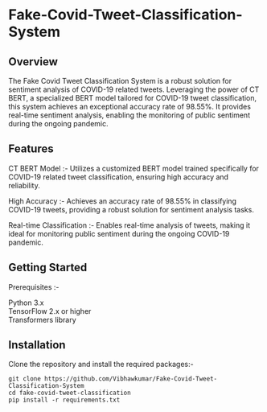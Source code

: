
# Fake-Covid-Tweet-Classification-System



## Overview
The Fake Covid Tweet Classification System is a robust solution for sentiment analysis of COVID-19 related tweets. Leveraging the power of CT BERT, a specialized BERT model tailored for COVID-19 tweet classification, this system achieves an exceptional accuracy rate of 98.55%. It provides real-time sentiment analysis, enabling the monitoring of public sentiment during the ongoing pandemic.


## Features

CT BERT Model :- Utilizes a customized BERT model trained specifically for COVID-19 related tweet classification, ensuring high accuracy and reliability.

High Accuracy :- Achieves an accuracy rate of 98.55% in classifying COVID-19 tweets, providing a robust solution for sentiment analysis tasks.

Real-time Classification :- Enables real-time analysis of tweets, making it ideal for monitoring public sentiment during the ongoing COVID-19 pandemic.



## Getting Started
Prerequisites :- 

Python 3.x  
TensorFlow 2.x or higher  
Transformers library

## Installation
Clone the repository and install the required packages:-

    git clone https://github.com/Vibhawkumar/Fake-Covid-Tweet-Classification-System
    cd fake-covid-tweet-classification
    pip install -r requirements.txt